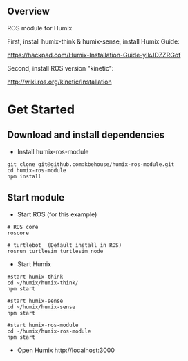 ## Overview

ROS module for Humix 

First, install humix-think & humix-sense, install Humix Guide:

https://hackpad.com/Humix-Installation-Guide-yIkJDZZRGof

Second, install ROS version "kinetic":

http://wiki.ros.org/kinetic/Installation 

# Get Started

## Download and install dependencies

* Install humix-ros-module
```
git clone git@github.com:kbehouse/humix-ros-module.git
cd humix-ros-module
npm install
```


## Start module

* Start ROS (for this example)
```
# ROS core
roscore

# turtlebot  (Default install in ROS)
rosrun turtlesim turtlesim_node
```

* Start Humix
```
#start humix-think
cd ~/humix/humix-think/
npm start

#start humix-sense
cd ~/humix/humix-sense
npm start

#start humix-ros-module
cd ~/humix/humix-ros-module
npm start
```

* Open Humix
http://localhost:3000



